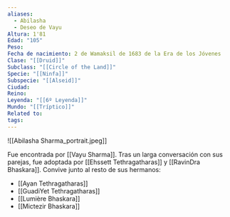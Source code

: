 ```yaml
---
aliases:
  - Abilasha
  - Deseo de Vayu
Altura: 1'81
Edad: "105"
Peso: 
Fecha de nacimiento: 2 de Wamaksil de 1683 de la Era de los Jóvenes
Clase: "[[Druid]]"
Subclass: "[[Circle of the Land]]"
Specie: "[[Ninfa]]"
Subspecie: "[[Alseid]]"
Ciudad: 
Reino: 
Leyenda: "[[6º Leyenda]]"
Mundo: "[[Tríptico]]"
Related to: 
tags:
---
```

![[Abilasha Sharma_portrait.jpeg]]

Fue encontrada por [[Vayu Sharma]]. Tras un larga conversación con sus parejas, fue adoptada por [[Ehssett Tethragatharas]] y [[RavinDra Bhaskara]]. Convive junto al resto de sus hermanos:
- [[Ayan Tethragatharas]]
- [[GuadiYet Tethragatharas]]
- [[Lumière Bhaskara]]
- [[Mictezir Bhaskara]]